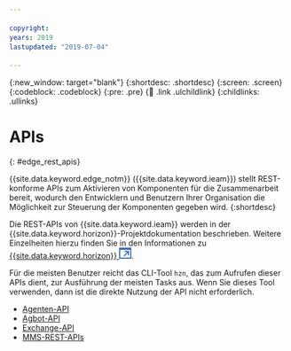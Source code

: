 ```yaml
---

copyright:
years: 2019
lastupdated: "2019-07-04"

---
```


{:new_window: target="blank"}
{:shortdesc: .shortdesc}
{:screen: .screen}
{:codeblock: .codeblock}
{:pre: .pre}
{:child: .link .ulchildlink}
{:childlinks: .ullinks}

# APIs
{: #edge_rest_apis}

{{site.data.keyword.edge_notm}} ({{site.data.keyword.ieam}}) stellt REST-konforme APIs zum Aktivieren von Komponenten für die Zusammenarbeit bereit, wodurch den Entwicklern und Benutzern Ihrer Organisation die Möglichkeit zur Steuerung der Komponenten gegeben wird.
{:shortdesc}

Die REST-APIs von {{site.data.keyword.ieam}} werden in der {{site.data.keyword.horizon}}-Projektdokumentation beschrieben. Weitere Einzelheiten hierzu finden Sie in den Informationen zu [{{site.data.keyword.horizon}} ![Wird in einer neuen Registerkarte geöffnet](../../images/icons/launch-glyph.svg "Wird in einer neuen Registerkarte geöffnet")](https://github.com/open-horizon).

Für die meisten Benutzer reicht das CLI-Tool `hzn`, das zum Aufrufen dieser APIs dient, zur Ausführung der meisten Tasks aus. Wenn Sie dieses Tool verwenden, dann ist die direkte Nutzung der API nicht erforderlich.

* [Agenten-API](agent_api.md)
* [Agbot-API](agbot_api.md)
* [Exchange-API](exchange_api.md)
* [MMS-REST-APIs](mms_api.md)
